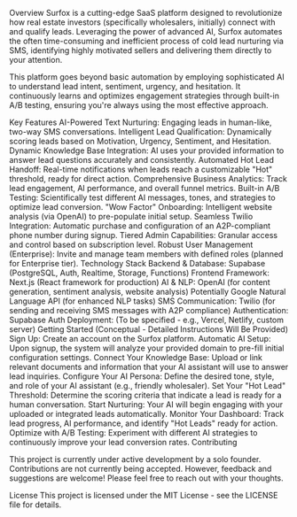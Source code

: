 Overview
Surfox is a cutting-edge SaaS platform designed to revolutionize how real estate investors (specifically wholesalers, initially) connect with and qualify leads. Leveraging the power of advanced AI, Surfox automates the often time-consuming and inefficient process of cold lead nurturing via SMS, identifying highly motivated sellers and delivering them directly to your attention.

This platform goes beyond basic automation by employing sophisticated AI to understand lead intent, sentiment, urgency, and hesitation. It continuously learns and optimizes engagement strategies through built-in A/B testing, ensuring you're always using the most effective approach.

Key Features
AI-Powered Text Nurturing: Engaging leads in human-like, two-way SMS conversations.
Intelligent Lead Qualification: Dynamically scoring leads based on Motivation, Urgency, Sentiment, and Hesitation.
Dynamic Knowledge Base Integration: AI uses your provided information to answer lead questions accurately and consistently.
Automated Hot Lead Handoff: Real-time notifications when leads reach a customizable "Hot" threshold, ready for direct action.
Comprehensive Business Analytics: Track lead engagement, AI performance, and overall funnel metrics.
Built-in A/B Testing: Scientifically test different AI messages, tones, and strategies to optimize lead conversion.
"Wow Factor" Onboarding: Intelligent website analysis (via OpenAI) to pre-populate initial setup.
Seamless Twilio Integration: Automatic purchase and configuration of an A2P-compliant phone number during signup.
Tiered Admin Capabilities: Granular access and control based on subscription level.
Robust User Management (Enterprise): Invite and manage team members with defined roles (planned for Enterprise tier).
Technology Stack
Backend & Database: Supabase (PostgreSQL, Auth, Realtime, Storage, Functions)
Frontend Framework: Next.js (React framework for production)
AI & NLP:
OpenAI (for content generation, sentiment analysis, website analysis)
Potentially Google Natural Language API (for enhanced NLP tasks)
SMS Communication: Twilio (for sending and receiving SMS messages with A2P compliance)
Authentication: Supabase Auth
Deployment: (To be specified - e.g., Vercel, Netlify, custom server)
Getting Started (Conceptual - Detailed Instructions Will Be Provided)
Sign Up: Create an account on the Surfox platform.
Automatic AI Setup: Upon signup, the system will analyze your provided domain to pre-fill initial configuration settings.
Connect Your Knowledge Base: Upload or link relevant documents and information that your AI assistant will use to answer lead inquiries.
Configure Your AI Persona: Define the desired tone, style, and role of your AI assistant (e.g., friendly wholesaler).
Set Your "Hot Lead" Threshold: Determine the scoring criteria that indicate a lead is ready for a human conversation.
Start Nurturing: Your AI will begin engaging with your uploaded or integrated leads automatically.
Monitor Your Dashboard: Track lead progress, AI performance, and identify "Hot Leads" ready for action.
Optimize with A/B Testing: Experiment with different AI strategies to continuously improve your lead conversion rates.
Contributing

This project is currently under active development by a solo founder. Contributions are not currently being accepted. However, feedback and suggestions are welcome! Please feel free to reach out with your thoughts.

License
This project is licensed under the MIT License - see the LICENSE file for details.


